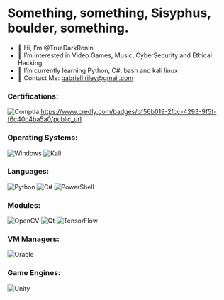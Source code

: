 # Something, something, Sisyphus, boulder, something.
- 👋 Hi, I’m @TrueDarkRonin
- 👀 I’m interested in Video Games, Music, CyberSecurity and Ethical Hacking
- 🌱 I’m currently learning Python, C#, bash and kali linux
- 📧 Contact Me: gabriell.riley@gmail.com

### Certifications:
![Comptia](https://img.shields.io/badge/Comptia_A%2B-red?style=flat-square
) https://www.credly.com/badges/bf56b019-2fcc-4293-9f5f-f6c40c4ba5a0/public_url

### Operating Systems:
![Windows](https://img.shields.io/badge/Windows-0078D6?style=for-the-badge&logo=windows&logoColor=white)
![Kali](https://img.shields.io/badge/Kali-268BEE?style=for-the-badge&logo=kalilinux&logoColor=white)

### Languages:
![Python](https://img.shields.io/badge/python-3670A0?style=for-the-badge&logo=python&logoColor=ffdd54)
![C#](https://img.shields.io/badge/c%23-%23239120.svg?style=for-the-badge&logo=c-sharp&logoColor=white)
![PowerShell](https://img.shields.io/badge/PowerShell-%235391FE.svg?style=for-the-badge&logo=powershell&logoColor=white)

### Modules:
![OpenCV](https://img.shields.io/badge/opencv-%23white.svg?style=for-the-badge&logo=opencv&logoColor=white)
![Qt](https://img.shields.io/badge/Qt-%23217346.svg?style=for-the-badge&logo=Qt&logoColor=white)
![TensorFlow](https://img.shields.io/badge/TensorFlow-%23FF6F00.svg?style=for-the-badge&logo=TensorFlow&logoColor=white)

### VM Managers:
![Oracle](https://img.shields.io/badge/Oracle-F80000?style=for-the-badge&logo=oracle&logoColor=white)

### Game Engines:
![Unity](https://img.shields.io/badge/unity-%23000000.svg?style=for-the-badge&logo=unity&logoColor=white)
<!---
TrueDarkRonin/TrueDarkRonin is a ✨ special ✨ repository because its `README.md` (this file) appears on your GitHub profile.
You can click the Preview link to take a look at your changes.
--->
